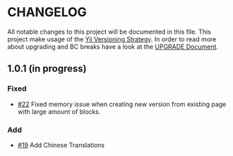 # CHANGELOG

All notable changes to this project will be documented in this file. This project make usage of the [Yii Versioning Strategy](https://github.com/yiisoft/yii2/blob/master/docs/internals/versions.md). In order to read more about upgrading and BC breaks have a look at the [UPGRADE Document](UPGRADE.md).

## 1.0.1 (in progress)

### Fixed

+ [#22](https://github.com/luyadev/luya-module-cms/issues/22) Fixed memory issue when creating new version from existing page with large amount of blocks.

### Add

+ [#19](https://github.com/luyadev/luya-module-cms/pull/19) Add Chinese Translations
